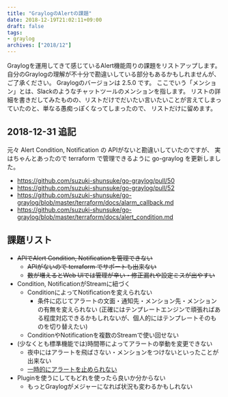 ```yaml
---
title: "GraylogのAlertの課題"
date: 2018-12-19T21:02:11+09:00
draft: false
tags:
- graylog
archives: ["2018/12"]
---
```


Graylogを運用してきて感じているAlert機能周りの課題をリストアップします。
自分のGraylogの理解が不十分で勘違いしている部分もあるかもしれませんが、ご了承ください。
Graylogのバージョンは 2.5.0 です。
ここでいう「メンション」とは、Slackのようなチャットツールのメンションを指します。
リストの詳細を書きだしてみたものの、リストだけでだいたい言いたいことが言えてしまっていたのと、単なる愚痴っぽくなってしまったので、
リストだけに留めます。

## 2018-12-31 追記

元々 Alert Condition, Notification の APIがないと勘違いしていたのですが、
実はちゃんとあったので terraform で管理できるように go-graylog を更新しました。

* https://github.com/suzuki-shunsuke/go-graylog/pull/50
* https://github.com/suzuki-shunsuke/go-graylog/pull/52
* https://github.com/suzuki-shunsuke/go-graylog/blob/master/terraform/docs/alarm_callback.md
* https://github.com/suzuki-shunsuke/go-graylog/blob/master/terraform/docs/alert_condition.md

## 課題リスト

* ~~APIでAlert Condition, Notificationを管理できない~~
  * ~~APIがないので terraform でサポートも出来ない~~
  * ~~数が増えるとWeb UIでは管理が辛い・修正漏れや設定ミスが出やすい~~
* Condition, NotificationがStreamに紐づく
  * ConditionによってNotificationを変えられない
    * 条件に応じてアラートの文面・通知先・メンション先・メンションの有無を変えられない
      (正確にはテンプレートエンジンで頑張ればある程度対応できるかもしれないが、個人的にはテンプレートそのものを切り替えたい)
  * ConditionやNotificationを複数のStreamで使い回せない
* (少なくとも標準機能では)時間帯によってアラートの挙動を変更できない
  * 夜中にはアラートを飛ばさない・メンションをつけないといったことが出来ない
  * [一時的にアラートを止められない](https://github.com/Graylog2/graylog2-server/issues/3182)
* Pluginを使うにしてもどれを使ったら良いか分からない
  * もっとGraylogがメジャーになれば状況も変わるかもしれない

